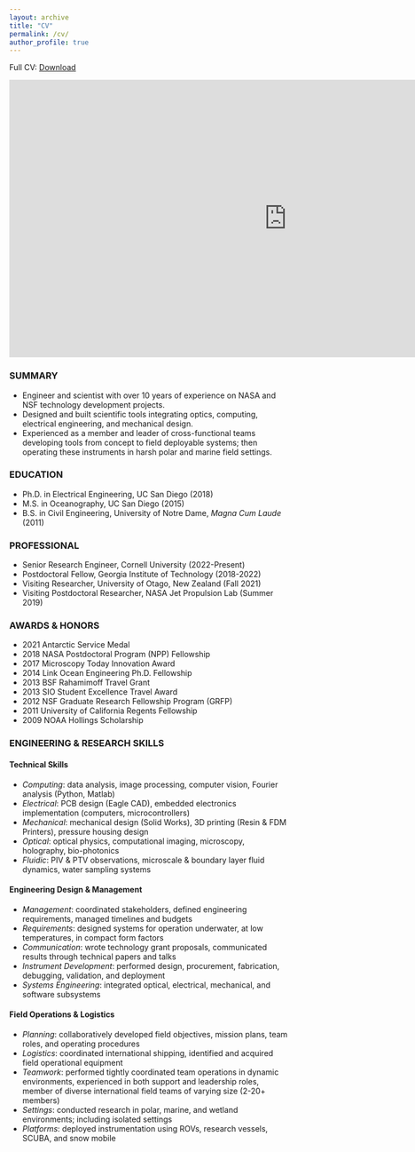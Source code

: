 ```yaml
---
layout: archive
title: "CV"
permalink: /cv/
author_profile: true
---
```


<p>
Full CV: 
<a href="http://andrewdmullen.github.io/files/CV_Mullen_March2023.pdf">Download
</a>

<br>


</p>

<iframe src="https://docs.google.com/gview?url=http://andrewdmullen.github.io/files/CV_Mullen_March2023.pdf&embedded=true" style="width:1000px; height:500px;" frameborder="0"></iframe>



### SUMMARY
* Engineer and scientist with over 10 years of experience on NASA and NSF technology development projects.
* Designed and built scientific tools integrating optics, computing, electrical engineering, and mechanical design.
* Experienced as a member and leader of cross-functional teams developing tools from concept to field deployable systems; then operating these instruments in harsh polar and marine field settings.

### EDUCATION
* Ph.D. in Electrical Engineering, UC San Diego (2018)
* M.S. in Oceanography, UC San Diego (2015)
* B.S. in Civil Engineering, University of Notre Dame, *Magna Cum Laude* (2011)

### PROFESSIONAL
* Senior Research Engineer, Cornell University (2022-Present)	<br>
* Postdoctoral Fellow, Georgia Institute of Technology (2018-2022) <br>
* Visiting Researcher, University of Otago, New Zealand (Fall 2021)<br>
* Visiting Postdoctoral Researcher, NASA Jet Propulsion Lab (Summer 2019)

### AWARDS & HONORS
* 2021	Antarctic Service Medal <br>
* 2018	NASA Postdoctoral Program (NPP) Fellowship <br>
* 2017	Microscopy Today Innovation Award <br>
* 2014	Link Ocean Engineering Ph.D. Fellowship <br>
* 2013	BSF Rahamimoff Travel Grant <br>
* 2013 SIO Student Excellence Travel Award <br>
* 2012	NSF Graduate Research Fellowship Program (GRFP) <br>
* 2011	University of California Regents Fellowship <br>
* 2009	NOAA Hollings Scholarship <br>

### ENGINEERING & RESEARCH SKILLS
#### Technical Skills
* *Computing*: data analysis, image processing, computer vision, Fourier analysis (Python, Matlab)
* *Electrical*: PCB design (Eagle CAD), embedded electronics implementation (computers, microcontrollers)
* *Mechanical*: mechanical design (Solid Works), 3D printing (Resin & FDM Printers), pressure housing design
* *Optical*: optical physics, computational imaging, microscopy, holography, bio-photonics
* *Fluidic*: PIV & PTV observations, microscale & boundary layer fluid dynamics, water sampling systems

#### Engineering Design & Management
* *Management*: coordinated stakeholders, defined engineering requirements, managed timelines and budgets <br>
* *Requirements*: designed systems for operation underwater, at low temperatures, in compact form factors <br>
* *Communication*: wrote technology grant proposals, communicated results through technical papers and talks <br>
* *Instrument Development*: performed design, procurement, fabrication, debugging, validation, and deployment <br>
* *Systems Engineering*: integrated optical, electrical, mechanical, and software subsystems <br>


#### Field Operations & Logistics
* *Planning*: collaboratively developed field objectives, mission plans, team roles, and operating procedures 
* *Logistics*: coordinated international shipping, identified and acquired field operational equipment
* *Teamwork*: performed tightly coordinated team operations in dynamic environments, experienced in both support and leadership roles, member of diverse international field teams of varying size (2-20+ members)
* *Settings*: conducted research in polar, marine, and wetland environments; including isolated settings
* *Platforms*: deployed instrumentation using ROVs, research vessels, SCUBA, and snow mobile


<!---
<embed src="https://drive.google.com/viewerng/viewer?embedded=true&amp;url=http://andrewdmullen.github.io/files/CV_Mullen_March2023.pdf" height="350" type="application/pdf" target="_blank" />

COURSE WORK, Selected

(UCSD: Univ. of California San Diego, UND: Univ. of Notre Dame, UWA: Univ. of Western Australia)

Mathematics
Intro to Applied Mathematics II (Complex Analysis), UCSD 2013 
Intro to Applied Mathematics I (Partial Differential Equations), UCSD 2012 
Differential Equations, UND 2009
Probability and Statistics, UND 2009
Linear Algebra, UND 2008
Vector Calculus, UND 2008

Data Analysis & Computation
Digital Signal Processing, UCSD 2015
Intro to Computer Vision, UCSD 2012
Computational Methods, UWA 2009

Physics
Fundamentals of Wave Physics I (Ocean Surface Waves and Acoustic Waves), UCSD 2012 
Fundamentals of Wave Physics II (Optics and Seismic Waves), UCSD 2012
Physics II (Electromagnetism), UND 2008
Physics I (Newtonian), UND 2008

Optics & Image Analysis
Advanced Bio-Photonics, UCSD 2014
Physical Optics & Fourier Optics, UCSD 2013
Intro to Ocean Optics, UCSD 2012
Satellite Remote Sensing, UCSD 2012

Fluids Mechanics 
Fluid Mechanics, UCSD 2011
Physical Oceanography, UCSD 2011
Groundwater Hydrology, UND 2011
Hydraulics, UND 2011
Fluid Mechanics, UWA 2009

Solid Mechanics
Civil Engineering Materials, UND 2010
Structural Engineering, UWA 2009
Solid Mechanics, UND 2009
Statics (Mechanics I), UND 2008

Additional Engineering 
Civil Engineering Methods, UND 2008
Engineering Systems I, II, UND 2007-2008
Environmental Engineering, UND 2008
Transportation Engineering, UND 2011
Waste Water Treatment, UND 2011

Geology / Geophysics
Marine Geology, UCSD 2012
Geotechnical Engineering, UND 2010
Engineering Geology, UND 2009

Chemistry
Chemical Oceanography, UCSD 2012
Water Chemistry and Treatment, UND 2011
Bio-Chemistry, UND 2008
General Chemistry, UND 2007

Ocean Bio Sciences
Sea Technology in Bio Research, UCSD 2015
Natural History Below the Tides, UCSD 2014
Coral Reef Ecology, UCSD 2013
Biological Oceanography, UCSD 2011
Marine Biology, UND 2011
Communicating Ocean Science, UCSD 2016
--->